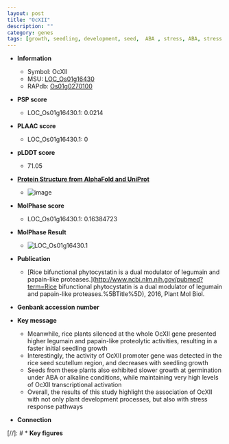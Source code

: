 ```yaml
---
layout: post
title: "OcXII"
description: ""
category: genes
tags: [growth, seedling, development, seed,  ABA , stress, ABA, stress response, plant development]
---
```


* **Information**  
    + Symbol: OcXII  
    + MSU: [LOC_Os01g16430](http://rice.plantbiology.msu.edu/cgi-bin/ORF_infopage.cgi?orf=LOC_Os01g16430)  
    + RAPdb: [Os01g0270100](http://rapdb.dna.affrc.go.jp/viewer/gbrowse_details/irgsp1?name=Os01g0270100)  

* **PSP score**  
    + LOC_Os01g16430.1: 0.0214 

* **PLAAC score**  
    + LOC_Os01g16430.1: 0 

* **pLDDT score**
    + 71.05

* **[Protein Structure from AlphaFold and UniProt](https://www.uniprot.org/uniprotkb/Q0JNR2/entry#structure)**
    + ![image](https://ricepsp.github.io/images/Q0/AF-Q0JNR2-F1.png)

* **MolPhase score**
    + LOC_Os01g16430.1: 0.16384723

* **MolPhase Result**
    + ![LOC_Os01g16430.1](https://304243504.github.io/Pictures/LOC_Os01g/LOC_Os01g16430.1.png)

* **Publication**  
    + [Rice bifunctional phytocystatin is a dual modulator of legumain and papain-like proteases.](http://www.ncbi.nlm.nih.gov/pubmed?term=Rice bifunctional phytocystatin is a dual modulator of legumain and papain-like proteases.%5BTitle%5D), 2016, Plant Mol Biol.

* **Genbank accession number**  

* **Key message**  
    + Meanwhile, rice plants silenced at the whole OcXII gene presented higher legumain and papain-like proteolytic activities, resulting in a faster initial seedling growth
    + Interestingly, the activity of OcXII promoter gene was detected in the rice seed scutellum region, and decreases with seedling growth
    + Seeds from these plants also exhibited slower growth at germination under ABA or alkaline conditions, while maintaining very high levels of OcXII transcriptional activation
    + Overall, the results of this study highlight the association of OcXII with not only plant development processes, but also with stress response pathways

* **Connection**  

[//]: # * **Key figures**  


